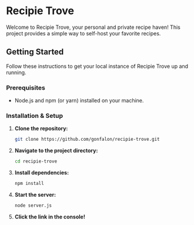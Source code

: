 # Recipie Trove

Welcome to Recipie Trove, your personal and private recipe haven! This project provides a simple way to self-host your favorite recipes.

## Getting Started

Follow these instructions to get your local instance of Recipie Trove up and running.

### Prerequisites

*   Node.js and npm (or yarn) installed on your machine.

### Installation & Setup

1.  **Clone the repository:**

    ```bash
    git clone https://github.com/gonfalon/recipie-trove.git
    ```
2.  **Navigate to the project directory:**

    ```bash
    cd recipie-trove
    ```
3.  **Install dependencies:**

    ```bash
    npm install
    ```
4.  **Start the server:**

    ```bash
    node server.js
    ```
5. **Click the link in the console!**
    